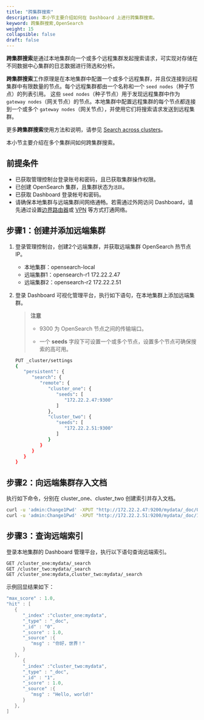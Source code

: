 ```yaml
---
title: "跨集群搜索"
description: 本小节主要介绍如何在 Dashboard 上进行跨集群搜索。 
keyword: 跨集群搜索,OpenSearch
weight: 15
collapsible: false
draft: false
---
```


**跨集群搜索**是通过本地集群向一个或多个远程集群发起搜索请求，可实现对存储在不同数据中心集群的日志数据进行筛选和分析。

**跨集群搜索**工作原理是在本地集群中配置一个或多个远程集群，并且仅连接到远程集群中有限数量的节点。每个远程集群都由一个名称和一个 `seed nodes`（种子节点）的列表引用。 这些 `seed nodes`（种子节点）用于发现远程集群中作为 `gateway nodes`（网关节点）的节点。本地集群中配置远程集群的每个节点都连接到一个或多个 `gateway nodes`（网关节点），并使用它们将搜索请求发送到远程集群。

更多**跨集群搜索**使用方法和说明，请参见 [Search across clusters](https://www.elastic.co/guide/en/elasticsearch/reference/current/modules-cross-cluster-search.html)。

本小节主要介绍在多个集群间如何跨集群搜索。

## 前提条件

- 已获取管理控制台登录账号和密码，且已获取集群操作权限。
- 已创建 OpenSearch 集群，且集群状态为`活跃`。
- 已获取 Dashboard 登录帐号和密码。
- 请确保本地集群与远端集群间网络通畅。若需通过外网访问 Dashboard，请先通过设置[边界路由器](/network/border_router/)或 [VPN](/network/vpc/manual/vpn/) 等方式打通网络。

## 步骤1：创建并添加远端集群

1. 登录管理控制台，创建2个远端集群，并获取远端集群 OpenSearch 热节点 IP。

   - 本地集群：opensearch-local
   - 远端集群1：opensearch-r1 172.22.2.47
   - 远端集群2：opensearch-r2 172.22.2.51

2. 登录 Dashboard 可视化管理平台，执行如下语句，在本地集群上添加远端集群。

   > **注意**
   >
   > - 9300 为 OpenSearch 节点之间的传输端口。
   >
   > - 一个 **seeds** 字段下可设置一个或多个节点，设置多个节点可确保搜索的高可用。

   ```bash
   PUT _cluster/settings
   {
      "persistent": {
         "search": {
            "remote": {
               "cluster_one": {
                  "seeds": [
                     "172.22.2.47:9300"
                  ]
               },
               "cluster_two": {
                  "seeds": [
                     "172.22.2.51:9300"
                  ]
               }
            }
         }
      }
   }
   ```

## 步骤2：向远端集群存入文档

执行如下命令，分别在 cluster_one、cluster_two 创建索引并存入文档。

```bash
curl -u 'admin:Change1Pwd' -XPUT "http://172.22.2.47:9200/mydata/_doc/0" -H 'Content-Type: application/json' -d'{  "msg": "你好，世界！"}'
curl -u 'admin:Change1Pwd' -XPUT "http://172.22.2.51:9200/mydata/_doc/1" -H 'Content-Type: application/json' -d'{  "msg": "Hello, world!"}'
```

## 步骤3：查询远端索引

登录本地集群的 Dashboard 管理平台，执行以下语句查询远端索引。

```bash
GET /cluster_one:mydata/_search
GET /cluster_two:mydata/_search
GET /cluster_one:mydata,cluster_two:mydata/_search
```

示例回显结果如下：

```powershell
"max_score" : 1.0,
"hit" : [
   {
      "_index" :"cluster_one:mydata",
      "_type" : "_doc",
      "_id" : "0",
      "_score" : 1.0,
      "_source" :{
         "msg" : "你好，世界！"
      }
   },
      {
      "_index" :"cluster_two:mydata",
      "_type" : "_doc",
      "_id" : "1",
      "_score" : 1.0,
      "_source" :{
         "msg" : "Hello, world!"
      }
   },
]
```
